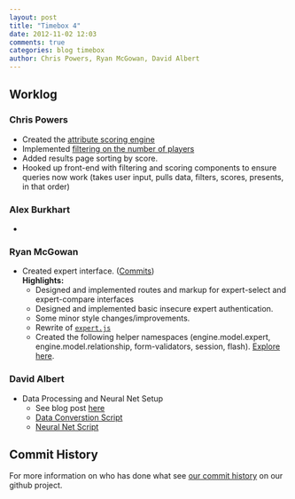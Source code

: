 ```yaml
---
layout: post
title: "Timebox 4"
date: 2012-11-02 12:03
comments: true
categories: blog timebox
author: Chris Powers, Ryan McGowan, David Albert
---
```


## Worklog

### Chris Powers

*   Created the [attribute scoring engine](https://github.com/DRSNJM/board-ultimatum/blob/attr-search/src/board_ultimatum/attr_engine.clj)
*   Implemented [filtering on the number of players](https://github.com/DRSNJM/board-ultimatum/blob/attr-search/src/board_ultimatum/engine/model.clj)
*   Added results page sorting by score.
*   Hooked up front-end with filtering and scoring components to ensure queries now work (takes user input, pulls data, filters, scores, presents, in that order)

### Alex Burkhart

*   

### Ryan McGowan

*   Created expert interface. ([Commits](https://github.com/DRSNJM/board-ultimatum/commits/expert-auth))
    <br />**Highlights:**
    *   Designed and implemented routes and markup for expert-select and
        expert-compare interfaces
    *   Designed and implemented basic insecure expert authentication.
    *   Some minor style changes/improvements.
    *   Rewrite of [`expert.js`](https://github.com/DRSNJM/board-ultimatum/blob/cf44804eb7531caac6e89463d9a2c140c54abfcf/resources/public/js/expert.js)
    *   Created the following helper namespaces (engine.model.expert,
        engine.model.relationship, form-validators, session, flash). [Explore
        here](https://github.com/DRSNJM/board-ultimatum/tree/expert-auth/src/board_ultimatum).

### David Albert

*   Data Processing and Neural Net Setup
    *   See blog post [here](/blog/2012/10/31/data-analysis-and-neural-nets/)
    *   [Data Converstion Script](https://github.com/DRSNJM/board-ultimatum/blob/nnet/src/board_ultimatum/engine/vector_convert.clj)
    *   [Neural Net Script](https://github.com/DRSNJM/board-ultimatum/blob/nnet/src/board_ultimatum/engine/neural.clj)


## Commit History

For more information on who has done what see [our commit
history](https://github.com/DRSNJM/board-ultimatum/commits/master) on our github
project.
